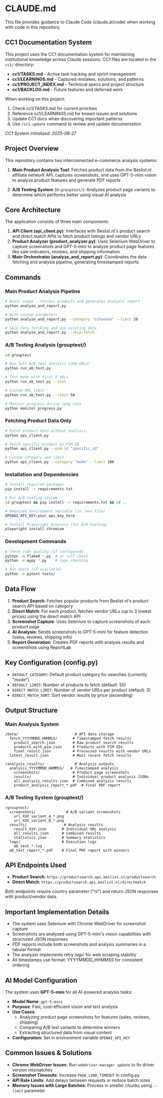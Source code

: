 # CLAUDE.md

This file provides guidance to Claude Code (claude.ai/code) when working with code in this repository.

## CC1 Documentation System

This project uses the CC1 documentation system for maintaining institutional knowledge across Claude sessions. CC1 files are located in the `cc1/` directory:

- **cc1/TASKS.md** - Active task tracking and sprint management
- **cc1/LEARNINGS.md** - Captured mistakes, solutions, and patterns
- **cc1/PROJECT_INDEX.md** - Technical specs and project structure
- **cc1/BACKLOG.md** - Future features and deferred work

When working on this project:
1. Check cc1/TASKS.md for current priorities
2. Reference cc1/LEARNINGS.md for known issues and solutions
3. Update CC1 docs when discovering important patterns
4. Use `/cc1-update` command to review and update documentation

_CC1 System initialized: 2025-08-27_

## Project Overview

This repository contains two interconnected e-commerce analysis systems:

1. **Main Product Analysis Tool**: Fetches product data from the Beslist.nl affiliate network API, captures screenshots, and uses GPT-5-mini vision to analyze product features and generate PDF reports

2. **A/B Testing System** (in `grouptest/`): Analyzes product page variants to determine which performs better using visual AI analysis

## Core Architecture

The application consists of three main components:

1. **API Client (api_client.py)**: Interfaces with Beslist.nl's product search and direct match APIs to fetch product listings and vendor URLs
2. **Product Analyzer (product_analyzer.py)**: Uses Selenium WebDriver to capture screenshots and GPT-5-mini to analyze product page features like sale indicators, reviews, and shipping information
3. **Main Orchestrator (analyze_and_report.py)**: Coordinates the data fetching and analysis pipeline, generating timestamped reports

## Commands

### Main Product Analysis Pipeline
```bash
# Basic usage - fetches products and generates analysis report
python analyze_and_report.py

# With custom parameters
python analyze_and_report.py --category "schoenen" --limit 20

# Skip data fetching and use existing data
python analyze_and_report.py --skip-fetch
```

### A/B Testing Analysis (grouptest/)
```bash
cd grouptest

# Run full A/B test analysis (200 URLs)
python run_ab_test.py

# Test mode with first 5 URLs
python run_ab_test.py --test

# Custom URL limit
python run_ab_test.py --limit 50

# Monitor progress during long runs
python monitor_progress.py
```

### Fetching Product Data Only
```bash
# Fetch product data without analysis
python api_client.py

# Fetch specific product by PIM ID
python api_client.py --pim-id "specific_id"

# Custom category and limit
python api_client.py --category "mode" --limit 100
```

### Installation and Dependencies
```bash
# Install required packages
pip install -r requirements.txt

# For A/B testing system
cd grouptest && pip install -r requirements.txt && cd ..

# Required environment variable (in .env file)
OPENAI_API_KEY=your_api_key_here

# Install Playwright browsers (for A/B testing)
playwright install chromium
```

### Development Commands
```bash
# Check code quality (if configured)
python -m flake8 *.py  # or ruff check
python -m mypy *.py    # type checking

# Run tests (if available)
python -m pytest tests/
```

## Data Flow

1. **Product Search**: Fetches popular products from Beslist.nl's product search API based on category
2. **Direct Match**: For each product, fetches vendor URLs (up to 3 lowest prices) using the direct match API
3. **Screenshot Capture**: Uses Selenium to capture screenshots of each product page
4. **AI Analysis**: Sends screenshots to GPT-5-mini for feature detection (sales, reviews, shipping info)
5. **Report Generation**: Creates PDF reports with analysis results and screenshots using ReportLab

## Key Configuration (config.py)

- `DEFAULT_CATEGORY`: Default product category for searches (currently "mode")
- `DEFAULT_LIMIT`: Number of products to fetch (default: 50)
- `DIRECT_MATCH_LIMIT`: Number of vendor URLs per product (default: 3)
- `DIRECT_MATCH_SORT`: Sort vendor results by price (ascending)

## Output Structure

### Main Analysis System
```
/data/                          # API data storage
  fetch_YYYYMMDD_HHMMSS/       # Timestamped fetch results
    product_search.json        # Raw product search results
    products_with_pim.json     # Products with PIM IDs
    final_result.json          # Processed results with vendor URLs
  latest_result.json           # Most recent fetch results

/analysis_results/              # Analysis outputs
  analysis_YYYYMMDD_HHMMSS/   # Timestamped analysis
    screenshots/               # Product page screenshots
    results/                   # Individual product analysis JSONs
    all_analysis_results.json  # Combined analysis results
    product_analysis_report_*.pdf  # Final PDF report
```

### A/B Testing System (grouptest/)
```
/grouptest/
  screenshots/              # A/B variant screenshots
    url_XXX_variant_A_*.png
    url_XXX_variant_B_*.png
  results/                 # Analysis results
    result_XXX.json       # Individual URL analysis
    all_results.json      # Combined results
    statistics.json       # Summary statistics
  logs/                   # Execution logs
    ab_test_*.log
  ab_test_report_*.pdf    # Final PDF report with winners
```

## API Endpoints Used

- **Product Search**: `https://productsearch.api.beslist.nl/productsearch`
- **Direct Match**: `https://productsearch.api.beslist.nl/directmatch`

Both endpoints require country parameter ("nl") and return JSON responses with product/vendor data.

## Important Implementation Details

- The system uses Selenium with Chrome WebDriver for screenshot capture
- Screenshots are analyzed using GPT-5-mini's vision capabilities with structured JSON responses
- PDF reports include both screenshots and analysis summaries in a tabular format
- The analyzer implements retry logic for web scraping stability
- All timestamps use format: YYYYMMDD_HHMMSS for consistent ordering

## AI Model Configuration

The system uses **GPT-5-mini** for all AI-powered analysis tasks:
- **Model Name**: `gpt-5-mini` 
- **Purpose**: Fast, cost-efficient vision and text analysis
- **Use Cases**:
  - Analyzing product page screenshots for features (sales, reviews, shipping)
  - Comparing A/B test variants to determine winners
  - Extracting structured data from visual content
- **Configuration**: Set in environment variable `OPENAI_API_KEY`

## Common Issues & Solutions

- **Chrome WebDriver Issues**: Run `webdriver-manager update` to fix driver version mismatches
- **Screenshot Timeouts**: Increase `PAGE_LOAD_TIMEOUT` in config.py
- **API Rate Limits**: Add delays between requests or reduce batch sizes
- **Memory Issues with Large Batches**: Process in smaller chunks using `--limit` parameter